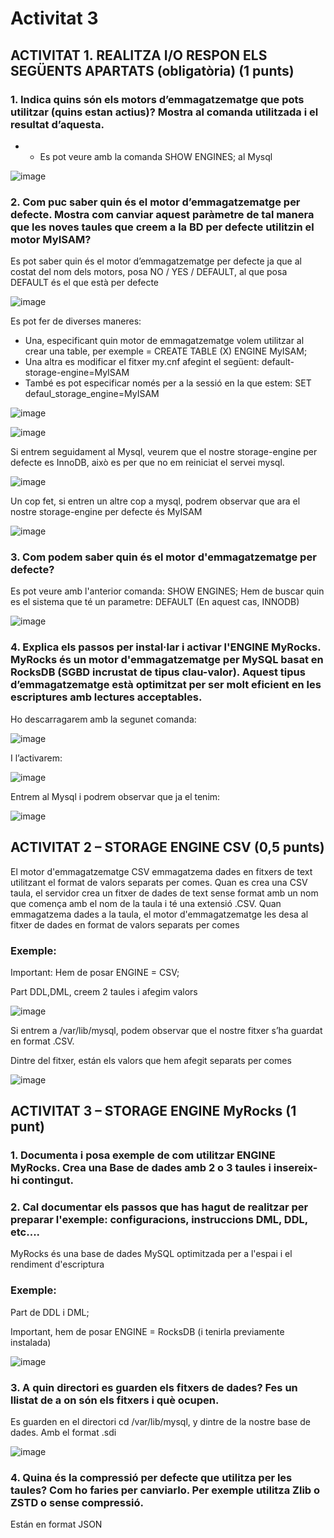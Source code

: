 # Activitat 3


## ACTIVITAT 1. REALITZA I/O RESPON ELS SEGÜENTS APARTATS (obligatòria) (1 punts)
### 1. Indica quins són els motors d’emmagatzematge que pots utilitzar (quins estan actius)? Mostra al comanda utilitzada i el resultat d’aquesta.

* * Es pot veure amb la comanda SHOW ENGINES; al Mysql

![image](https://user-images.githubusercontent.com/101892290/169871096-f07dcd06-d64d-4279-a558-44af8aa89681.png)

### 2. Com puc saber quin és el motor d’emmagatzematge per defecte. Mostra com canviar aquest paràmetre de tal manera que les noves taules que creem a la BD per defecte utilitzin el motor MyISAM?

Es pot saber quin és el motor d’emmagatzematge per defecte ja que al costat del nom dels motors, posa NO / YES / DEFAULT, al que posa DEFAULT és el que està per defecte

![image](https://user-images.githubusercontent.com/101892290/169871860-22961fde-bbbc-4044-824d-bf1d3e280f49.png)

Es pot fer de diverses maneres:

* Una, especificant quin motor de emmagatzematge volem utilitzar al crear una table, per exemple = CREATE TABLE (X) ENGINE MyISAM;
* Una altra es modificar el fitxer my.cnf afegint el següent: default-storage-engine=MyISAM
* També es pot especificar només per a la sessió en la que estem: SET defaul_storage_engine=MyISAM

![image](https://user-images.githubusercontent.com/101892290/169871732-03b0720a-e397-4950-b6bf-be6aa5c05b70.png)

![image](https://user-images.githubusercontent.com/101892290/169871913-c4d5692c-f8ea-44b4-ae91-bc942cafb1c5.png)

Si entrem seguidament al Mysql, veurem que el nostre storage-engine per defecte es InnoDB, això es per que no em reiniciat el servei mysql.

![image](https://user-images.githubusercontent.com/101892290/169871951-e10e93a7-5bb5-4eed-a9ca-268d56fd176b.png)

Un cop fet, si entren un altre cop a mysql, podrem observar que ara el nostre storage-engine per defecte és MyISAM

![image](https://user-images.githubusercontent.com/101892290/169871991-89b1a52c-4019-4fff-8840-7e84f9564da8.png)

### 3. Com podem saber quin és el motor d'emmagatzematge per defecte?

Es pot veure amb l'anterior comanda: SHOW ENGINES; Hem de buscar quin es el sistema que té un parametre: DEFAULT (En aquest cas, INNODB)

![image](https://user-images.githubusercontent.com/101892290/169872121-37bde9b4-39c0-4df6-a914-6030f9879c4b.png)

### 4. Explica els passos per instal·lar i activar l'ENGINE MyRocks. MyRocks és un motor d'emmagatzematge per MySQL basat en RocksDB (SGBD incrustat de tipus clau-valor). Aquest tipus d’emmagatzematge està optimitzat per ser molt eficient en les escriptures amb lectures acceptables.

Ho descarragarem amb la segunet comanda: 

![image](https://user-images.githubusercontent.com/101892290/169872198-042727f1-fcf3-487b-8ce2-7b8cf1a9ce53.png)

I l’activarem:

![image](https://user-images.githubusercontent.com/101892290/169872210-4cc87fef-66ad-4aef-aa52-e7ec874014ae.png)

Entrem al Mysql i podrem observar que ja el tenim:

![image](https://user-images.githubusercontent.com/101892290/169872226-e465f3b7-c88a-49e3-ac48-4a49d5a9201a.png)

## ACTIVITAT 2 – STORAGE ENGINE CSV (0,5 punts)

El motor d'emmagatzematge CSV emmagatzema dades en fitxers de text utilitzant el format de valors separats per comes.
Quan es crea una CSV taula, el servidor crea un fitxer de dades de text sense format amb un nom que comença amb el nom de la taula i té una extensió .CSV. Quan emmagatzema dades a la taula, el motor d'emmagatzematge les desa al fitxer de dades en format de valors separats per comes

### Exemple:

Important: Hem de posar ENGINE = CSV;

Part DDL,DML, creem 2 taules i afegim valors

![image](https://user-images.githubusercontent.com/101892290/169872407-d305daeb-2ae1-4670-92e4-1bcfb9fde103.png)

Si entrem a /var/lib/mysql, podem observar que el nostre fitxer s’ha guardat en format .CSV.

Dintre del fitxer, están els valors que hem afegit separats per comes

![image](https://user-images.githubusercontent.com/101892290/169872427-2f3f2a0e-1a69-4804-9832-2b7dd38dac8c.png)

## ACTIVITAT 3 – STORAGE ENGINE MyRocks (1 punt)

### 1. Documenta i posa exemple de com utilitzar ENGINE MyRocks. Crea una Base de dades amb 2 o 3 taules i insereix-hi contingut.

### 2. Cal documentar els passos que has hagut de realitzar per preparar l'exemple: configuracions, instruccions DML, DDL, etc....

MyRocks és una base de dades MySQL optimitzada per a l'espai i el rendiment d'escriptura

### Exemple:

Part de DDL i DML;

Important, hem de posar ENGINE = RocksDB (i tenirla previamente instalada)

![image](https://user-images.githubusercontent.com/101892290/169872737-0e082e2e-eaec-4311-ac4b-52239a04fcbc.png)

### 3. A quin directori es guarden els fitxers de dades? Fes un llistat de a on són els fitxers i què ocupen.

Es guarden en el directori cd /var/lib/mysql, y dintre de la nostre base de dades. Amb el format .sdi

![image](https://user-images.githubusercontent.com/101892290/169872811-1b76c8a6-1da8-4874-9653-7f651bddf74b.png)


### 4. Quina és la compressió per defecte que utilitza per les taules? Com ho faries per canviarlo. Per exemple utilitza Zlib o ZSTD o sense compressió.

Están en format JSON





